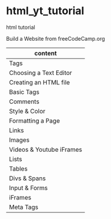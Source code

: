 # html_yt_tutorial
 html tutorial

Build a Website from freeCodeCamp.org

| content  |
| ------------- | 
|Tags
|Choosing a Text Editor
|Creating an HTML file
|Basic Tags
|Comments
|Style & Color
|Formatting a Page
|Links
|Images
|Videos & Youtube iFrames
|Lists
|Tables
|Divs & Spans
|Input & Forms
|iFrames
|Meta Tags
